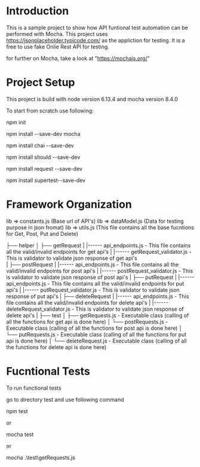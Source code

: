 # Introduction

This is a sample project to show how API funtional test automation can be performed with Mocha.
This project uses https://jsonplaceholder.typicode.com/ as the appliction for testing. It is a free to use fake Onlie Rest API for testing.

for further on Mocha, take a look at "https://mochajs.org/"

# Project Setup

This project is build with node version 6.13.4 and mocha version 8.4.0

To start from scratch use following:

npm init

npm install --save-dev mocha

npm install chai --save-dev

npm install should --save-dev

npm install request --save-dev

npm install supertest--save-dev

# Framework Organization
lib => constants.js (Base url of API's)
lib => dataModel.js (Data for testing purpose in json fromat)
lib => utils.js     (This file contains all the base fucntions for Get, Post, Put and Delete)





├── helper
│   ├── getRequest
|         |------  api_endpoints.js           - This file contains all the valid/invalid endpoints for get api's
|         |------  getRequest_validator.js    - This is validator to validate json response of get api's  
|   ├── postRequest
|         |------  api_endpoints.js           - This file contains all the valid/invalid endpoints for post api's
|         |------  postRequest_validator.js    - This is validator to validate json response of post api's
|   ├── putRequest
|         |------  api_endpoints.js           - This file contains all the valid/invalid endpoints for put api's
|         |------  putRequest_validator.js    - This is validator to validate json response of put api's
|   ├── deleteRequest
|         |------  api_endpoints.js           - This file contains all the valid/invalid endpoints for delete api's
|         |------  deleteRequest_validator.js    - This is validator to validate json response of delete api's
|
├── test
│   ├── getRequests.js         - Executable class (calling of all the functions for get api is done here)
│   └── postRequests.js        - Executable class (calling of all the functions for post api is done here)
│   └── putRequests.js         - Executable class (calling of all the functions for put api is done here)
│   └── deleteRequest.js       - Executable class (calling of all the functions for delete api is done here)


# Fucntional Tests

To run functional tests

go to directory test and use following command

npm test

or

mocha test

or 

mocha .\test\getRequests.js

